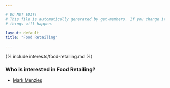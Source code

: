 ```yaml
---

# DO NOT EDIT!
# This file is automatically generated by get-members. If you change it, bad
# things will happen.

layout: default
title: "Food Retailing"

---
```


{% include interests/food-retailing.md %}

### Who is interested in Food Retailing?


* [Mark Menzies](members/mark-menzies.html)
